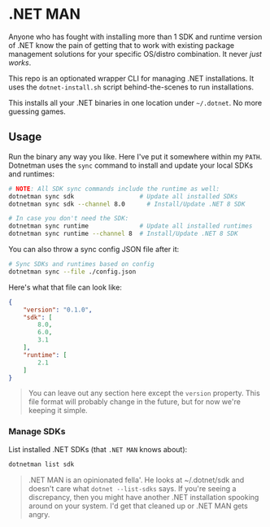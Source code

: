 # .NET MAN

Anyone who has fought with installing more than 1 SDK and runtime version of .NET know the pain of getting that to work with existing package management solutions for your specific OS/distro combination. It never *just works*.

This repo is an optionated wrapper CLI for managing .NET installations. It uses the `dotnet-install.sh` script behind-the-scenes to run installations.

This installs all your .NET binaries in one location under `~/.dotnet`. No more guessing games.

## Usage

Run the binary any way you like. Here I've put it somewhere within my `PATH`. Dotnetman uses the `sync` command to install and update your local SDKs and runtimes:

```bash
# NOTE: All SDK sync commands include the runtime as well:
dotnetman sync sdk                  # Update all installed SDKs
dotnetman sync sdk --channel 8.0      # Install/Update .NET 8 SDK

# In case you don't need the SDK:
dotnetman sync runtime              # Update all installed runtimes
dotnetman sync runtime --channel 8  # Install/Update .NET 8 SDK
```

You can also throw a sync config JSON file after it:

```bash
# Sync SDKs and runtimes based on config
dotnetman sync --file ./config.json
```

Here's what that file can look like:

```json
{
    "version": "0.1.0",
    "sdk": [
        8.0,
        6.0,
        3.1
    ],
    "runtime": [
        2.1
    ]
}
```

> You can leave out any section here except the `version` property. This file format will probably change in the future, but for now we're keeping it simple.

### Manage SDKs

List installed .NET SDKs (that `.NET MAN` knows about):

```bash
dotnetman list sdk
```

> .NET MAN is an opinionated fella'. He looks at ~/.dotnet/sdk and doesn't care what `dotnet --list-sdks` says. If you're seeing a discrepancy, then you might have another .NET installation spooking around on your system. I'd get that cleaned up or .NET MAN gets angry.
